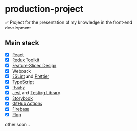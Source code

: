 # production-project
✅ Project for the presentation of my knowledge in the front-end development

## Main stack

- [x] [React](https://ru.reactjs.org/)
- [x] [Redux Toolkit](https://redux-toolkit.js.org/)
- [x] [Feature-Sliced Design](https://feature-sliced.design)
- [x] [Webpack](https://webpack.js.org/)
- [x] [ESLint](https://eslint.org) and [Prettier](https://prettier.io)
- [x] [TypeScript](https://www.typescriptlang.org/)
- [x] [Husky](https://typicode.github.io/husky)
- [x] [Jest](https://jestjs.io/) and [Testing Library](https://testing-library.com/)
- [x] [Storybook](https://storybook.js.org/)
- [x] [GitHub Actions](https://github.com/features/actions)
- [x] [Firebase](https://firebase.google.com/)
- [x] [Plop](https://plopjs.com/)

other soon...
